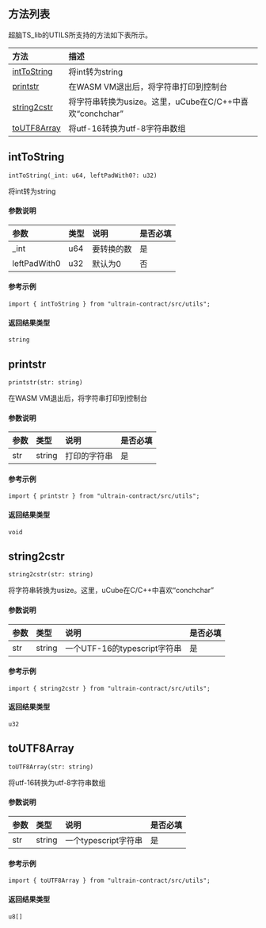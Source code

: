 ## 方法列表
超脑TS_lib的UTILS所支持的方法如下表所示。

| 方法                                                                                        | 描述                                                 |
| :------------------------------------------------------------------------------------------| :----------------------------------------------------|
| [intToString](docs-cn/contract/15-ts-utils#intToString)                           |将int转为string                              |
| [printstr](docs-cn/contract/15-ts-utils#printstr)                           |在WASM VM退出后，将字符串打印到控制台                              |
| [string2cstr](docs-cn/contract/15-ts-utils#string2cstr)                           |将字符串转换为usize。这里，uCube在C/C++中喜欢“conchchar”                              |
| [toUTF8Array](docs-cn/contract/15-ts-utils#toUTF8Array)                           |将utf-16转换为utf-8字符串数组                              |


## intToString
```
intToString(_int: u64, leftPadWith0?: u32)
```
将int转为string

#### 参数说明
|参数               |类型    |说明                            |是否必填|
| :----------------| :------| :-----------------------------|:-----|
|_int              | u64 |    要转换的数                 |是     |
|leftPadWith0              | u32 | 默认为0                    |否     |

#### 参考示例
```nodejs
import { intToString } from "ultrain-contract/src/utils";
```

#### 返回结果类型
`string`

## printstr
```
printstr(str: string)
```
在WASM VM退出后，将字符串打印到控制台

#### 参数说明
|参数               |类型    |说明                            |是否必填|
| :----------------| :------| :-----------------------------|:-----|
|str              | string |    打印的字符串                 |是     |

#### 参考示例
```nodejs
import { printstr } from "ultrain-contract/src/utils";
```

#### 返回结果类型
`void`

## string2cstr
```
string2cstr(str: string)
```
将字符串转换为usize。这里，uCube在C/C++中喜欢“conchchar”

#### 参数说明
|参数               |类型    |说明                            |是否必填|
| :----------------| :------| :-----------------------------|:-----|
|str              | string |一个UTF-16的typescript字符串                 |是     |

#### 参考示例
```nodejs
import { string2cstr } from "ultrain-contract/src/utils";
```

#### 返回结果类型
`u32`

## toUTF8Array
```
toUTF8Array(str: string)
```
将utf-16转换为utf-8字符串数组

#### 参数说明
|参数               |类型    |说明                            |是否必填|
| :----------------| :------| :-----------------------------|:-----|
|str              | string |一个typescript字符串                 |是     |

#### 参考示例
```nodejs
import { toUTF8Array } from "ultrain-contract/src/utils";
```

#### 返回结果类型
`u8[]`